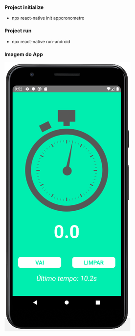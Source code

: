 ### Project initialize
- npx react-native init appcronometro

### Project run
- npx react-native run-android

### Imagem do App

![APP Cronometro](https://github.com/leandrodklein/appcronometro/blob/main/src/public/appcronometro.png)

